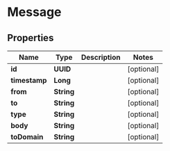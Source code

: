 

# Message


## Properties

| Name | Type | Description | Notes |
|------------ | ------------- | ------------- | -------------|
|**id** | **UUID** |  |  [optional] |
|**timestamp** | **Long** |  |  [optional] |
|**from** | **String** |  |  [optional] |
|**to** | **String** |  |  [optional] |
|**type** | **String** |  |  [optional] |
|**body** | **String** |  |  [optional] |
|**toDomain** | **String** |  |  [optional] |



